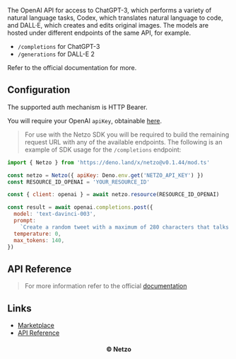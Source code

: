 The OpenAI API for access to ChatGPT-3, which
performs a variety of natural language tasks, Codex, which translates natural
language to code, and DALL·E, which creates and edits original images. The
models are hosted under different endpoints of the same API, for example.

- `/completions` for ChatGPT-3
- `/generations` for DALL-E 2

Refer to the official documentation for more.

## Configuration

The supported auth mechanism is HTTP Bearer.

You will require your OpenAI `apiKey`, obtainable
[here](https://beta.openai.com/account/api-keys).

> For use with the Netzo SDK you will be required to build the remaining request
> URL with any of the available endpoints. The following is an example of SDK
> usage for the `/completions` endpoint:

```js
import { Netzo } from 'https://deno.land/x/netzo@v0.1.44/mod.ts'

const netzo = Netzo({ apiKey: Deno.env.get('NETZO_API_KEY') })
const RESOURCE_ID_OPENAI = 'YOUR_RESOURCE_ID'

const { client: openai } = await netzo.resource(RESOURCE_ID_OPENAI)

const result = await openai.completions.post({
  model: 'text-davinci-003',
  prompt:
    `Create a random tweet with a maximum of 280 characters that talks about cars and targets Formula1 enthsiasts`,
  temperature: 0,
  max_tokens: 140,
})
```

## API Reference

> For more information refer to the official [documentation](#links)

## Links

- [Marketplace](https://app.netzo.io/resources/resource-https-openai)
- [API Reference](https://beta.openai.com/docs/api-reference/introduction)

<div align="center">
  <h4>© Netzo</h4>
</div>
